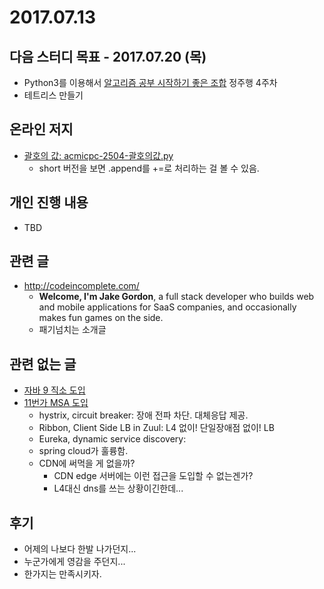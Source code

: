 # 2017.07.13

## 다음 스터디 목표 - 2017.07.20 (목)

* Python3를 이용해서 [알고리즘 공부 시작하기 좋은 조합](http://gooddaytocode.blogspot.kr/2016/03/blog-post.html) 정주행 4주차
* 테트리스 만들기

## 온라인 저지

* [괄호의 값: acmicpc-2504-괄호의값.py](https://www.acmicpc.net/problem/2504)
  * short 버전을 보면 .append를 +=로 처리하는 걸 볼 수 있음.

## 개인 진행 내용

* TBD

## 관련 글

* <http://codeincomplete.com/>
  * **Welcome, I'm Jake Gordon**, a full stack developer who builds web and mobile applications for SaaS companies, and occasionally makes fun games on the side.
  * 패기넘치는 소개글

## 관련 없는 글

* [자바 9 직소 도입](http://blog.hazard.kr/archives/813)
* [11번가 MSA 도입](http://readme.skplanet.com/?p=13782)
  * hystrix, circuit breaker: 장애 전파 차단. 대체응답 제공.
  * Ribbon, Client Side LB in Zuul: L4 없이! 단일장애점 없이! LB
  * Eureka, dynamic service discovery: 
  * spring cloud가 훌륭함.
  * CDN에 써먹을 게 없을까?
    * CDN edge 서버에는 이런 접근을 도입할 수 없는겐가?
    * L4대신 dns를 쓰는 상황이긴한데...

## 후기

* 어제의 나보다 한발 나가던지...
* 누군가에게 영감을 주던지...
* 한가지는 만족시키자.

